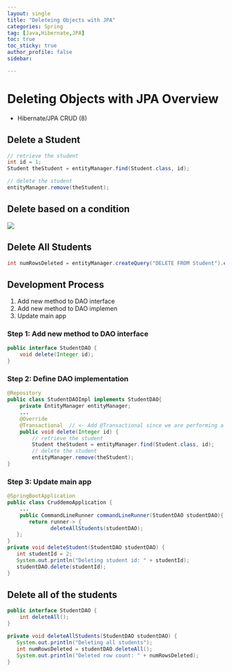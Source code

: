 ```yaml
---
layout: single
title: "Deleteing Objects with JPA"
categories: Spring
tag: [Java,Hibernate,JPA]
toc: true
toc_sticky: true
author_profile: false
sidebar:

---
```

# Deleting Objects with JPA Overview
- Hibernate/JPA CRUD (8)

## Delete a Student
```java
// retrieve the student
int id = 1;
Student theStudent = entityManager.find(Student.class, id);

// delete the student
entityManager.remove(theStudent);

```

## Delete based on a condition

![](https://i.imgur.com/QpMGQZL.png)


## Delete All Students
```java
int numRowsDeleted = entityManager.createQuery("DELETE FROM Student").excuteUpdate();
```

## Development Process
1. Add new method to DAO interface
2. Add new method to DAO implemen
3. Update main app

### Step 1: Add new method to DAO interface
```java
public interface StudentDAO {
	void delete(Integer id);
}
```

### Step 2: Define DAO implementation
```java
@Repository  
public class StudentDAOImpl implements StudentDAO{  
    private EntityManager entityManager;
    ...
	@Override  
	@Transactional  // <- Add @Transactional since we are performing a delete
	public void delete(Integer id) {  
	    // retrieve the student  
	    Student theStudent = entityManager.find(Student.class, id);  
	    // delete the student  
	    entityManager.remove(theStudent);  
}

```

### Step 3: Update main app
```java
@SpringBootApplication  
public class CruddemoApplication {
	...
	public CommandLineRunner commandLineRunner(StudentDAO studentDAO){  
	   return runner-> {
	          deleteAllStudents(studentDAO);  
   };  
}
private void deleteStudent(StudentDAO studentDAO) {  
   int studentId = 2;  
   System.out.println("Deleting student id: " + studentId);  
   studentDAO.delete(studentId);  
}
```


## Delete all of the students

```java
public interface StudentDAO {
	int deleteAll();
}
```

```java
private void deleteAllStudents(StudentDAO studentDAO) {  
   System.out.println("Deleting all students");  
   int numRowsDeleted = studentDAO.deleteAll();  
   System.out.println("Deleted row count: " + numRowsDeleted);  
}
```





